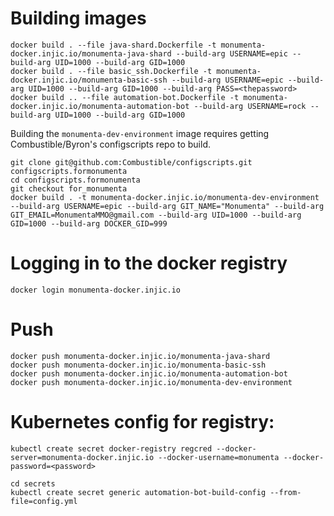# Building images

```
docker build . --file java-shard.Dockerfile -t monumenta-docker.injic.io/monumenta-java-shard --build-arg USERNAME=epic --build-arg UID=1000 --build-arg GID=1000
docker build . --file basic_ssh.Dockerfile -t monumenta-docker.injic.io/monumenta-basic-ssh --build-arg USERNAME=epic --build-arg UID=1000 --build-arg GID=1000 --build-arg PASS=<thepassword>
docker build .. --file automation-bot.Dockerfile -t monumenta-docker.injic.io/monumenta-automation-bot --build-arg USERNAME=rock --build-arg UID=1000 --build-arg GID=1000
```

Building the `monumenta-dev-environment` image requires getting Combustible/Byron's configscripts repo to build.
```
git clone git@github.com:Combustible/configscripts.git configscripts.formonumenta
cd configscripts.formonumenta
git checkout for_monumenta
docker build . -t monumenta-docker.injic.io/monumenta-dev-environment --build-arg USERNAME=epic --build-arg GIT_NAME="Monumenta" --build-arg GIT_EMAIL=MonumentaMMO@gmail.com --build-arg UID=1000 --build-arg GID=1000 --build-arg DOCKER_GID=999
```

# Logging in to the docker registry

```
docker login monumenta-docker.injic.io
```

# Push

```
docker push monumenta-docker.injic.io/monumenta-java-shard
docker push monumenta-docker.injic.io/monumenta-basic-ssh
docker push monumenta-docker.injic.io/monumenta-automation-bot
docker push monumenta-docker.injic.io/monumenta-dev-environment
```

# Kubernetes config for registry:

```
kubectl create secret docker-registry regcred --docker-server=monumenta-docker.injic.io --docker-username=monumenta --docker-password=<password>

cd secrets
kubectl create secret generic automation-bot-build-config --from-file=config.yml
```
